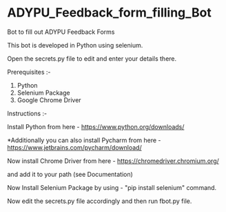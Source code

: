 # ADYPU_Feedback_form_filling_Bot
Bot to fill out ADYPU Feedback Forms

This bot is developed in Python using selenium.

Open the secrets.py file to edit and enter your details there.

Prerequisites :-
1) Python
2) Selenium Package
3) Google Chrome Driver

Instructions :-

Install Python from here - https://www.python.org/downloads/

*Additionally you can also install Pycharm from here - https://www.jetbrains.com/pycharm/download/

Now install Chrome Driver from here - https://chromedriver.chromium.org/


and add it to your path (see Documentation)


Now Install Selenium Package by using - "pip install selenium" command.

Now edit the secrets.py file accordingly and then run fbot.py file.


